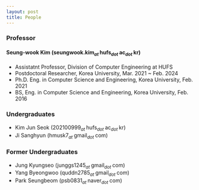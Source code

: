 ```yaml
---
layout: post
title: People
---
```


<!--
This is comment
-->

<!--
Always check singular or plural according to the number of people
-->

### Professor

#### Seung-wook Kim (seungwook.kim<sub><i>at </i></sub>hufs<sub><i>dot </i></sub>ac<sub><i>dot </i></sub>kr) 
 * Assistatnt Professor, Division of Computer Engineering at HUFS
 * Postdoctoral Researcher, Korea University, Mar. 2021 ~ Feb. 2024
 * Ph.D. Eng. in Computer Science and Engineering, Korea University, Feb. 2021
 * BS, Eng. in Computer Science and Engineering, Korea University, Feb. 2016

### Undergraduates

 * Kim Jun Seok (202100999<sub><i>at </i></sub>hufs<sub><i>dot </i></sub>ac<sub><i>dot </i></sub>kr) 
 * Ji Sanghyun (hmusk7<sub><i>at </i></sub>gmail<sub><i>dot </i></sub>com) 

### Former Undergraduates
 
 * Jung Kyungseo (junggs1245<sub><i>at </i></sub>gmail<sub><i>dot </i></sub>com) 
 * Yang Byeongwoo (quddn2785<sub><i>at </i></sub>gmail<sub><i>dot </i></sub>com) 
 * Park Seungbeom (psb0831<sub><i>at </i></sub>naver<sub><i>dot </i></sub>com)


